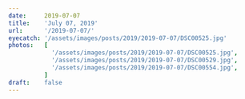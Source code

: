 ```yaml
---
date:     2019-07-07
title:    'July 07, 2019'
url:      '/2019-07-07/'
eyecatch: '/assets/images/posts/2019/2019-07-07/DSC00525.jpg'
photos:   [
            '/assets/images/posts/2019/2019-07-07/DSC00525.jpg',
            '/assets/images/posts/2019/2019-07-07/DSC00529.jpg',
            '/assets/images/posts/2019/2019-07-07/DSC00554.jpg',
          ]
draft:    false
---
```

